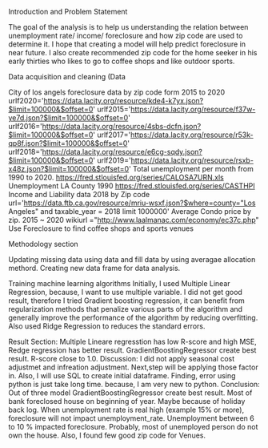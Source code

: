 Introduction and Problem Statement

  The goal of the analysis is to help us understanding the relation between unemployment rate/ income/ foreclosure and how zip code are used to determine it.  I hope that creating a model will help predict foreclosure in near future.  I also create recommended zip code for the home seeker in his early thirties who likes to go to coffee shops and like outdoor sports.

Data acquisition and cleaning (Data 

City of los angels foreclosure data by zip code form 2015 to 2020 
  urlf2020='https://data.lacity.org/resource/kde4-k7yx.json?$limit=100000&$offset=0'
  urlf2015='https://data.lacity.org/resource/f37w-ye7d.json?$limit=100000&$offset=0'
  urlf2016='https://data.lacity.org/resource/4sbs-dcfn.json?$limit=100000&$offset=0'
  urlf2017='https://data.lacity.org/resource/r53k-qp8f.json?$limit=100000&$offset=0'
  urlf2018='https://data.lacity.org/resource/e6cg-sqdy.json?$limit=100000&$offset=0'
  urlf2019='https://data.lacity.org/resource/rsxb-x48z.json?$limit=100000&$offset=0'
Total unemployment per month from 1990 to 2020. 
  https://fred.stlouisfed.org/series/CALOSA7URN.xls
Unemployment LA County 1990 
  https://fred.stlouisfed.org/series/CASTHPI
Income and Liability data 2018 by Zip code 
  url='https://data.ftb.ca.gov/resource/mriu-wsxf.json?$where=county="Los Angeles" and taxable_year = 2018 limit 1000000'
Average Condo price by zip. 2015 ~ 2020
  wikiurl ="http://www.laalmanac.com/economy/ec37c.php" 
Use Foreclosure to find coffee shops and sports venues

Methodology section

Updating missing data using data and fill data by using averagae allocation methord. Creating new data frame for data analysis.

Training machine learning algorithms
Initially, I used Multiple Linear Regression,  because, I want to use multiple variable.  I did not get good result, therefore
I tried Gradient boosting regression, it can benefit from regularization methods that penalize various parts of the algorithm and generally improve the performance of the algorithm by reducing overfitting. Also used Ridge Regression to reduces the standard errors. 

Result Section:
Multiple Lineare regresstion has low R-score and high MSE, Redge regression has better result. GradientBoostingRegressor create best result.
R-score close to 1.0. 
Discussion:
  I did not apply seasonal cost adjustmet and infreation adjustment. Next,step will be applying those factor in.
Also, I will use SQL to create initial dataframe. Finding, error using python is just take long time. because, I am very new to python.
Conclusion:
  Out of three model GradientBoostingRegressor create best result.
Most of bank foreclosed house on beginning of year. Maybe because of holiday back log.
When unemployment rate is real high (example 15% or more), foreclosure will not impact unemployment_rate. 
Unemployment between 6 to 10 % impacted foreclosure.
Probably, most of unemployed person do not own the house. Also, I found few good zip code for Venues.

